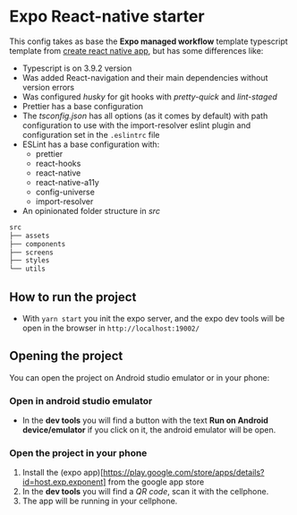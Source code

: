 # Expo React-native starter

This config takes as base the **Expo managed workflow** template typescript template from [create react native app](https://github.com/expo/create-react-native-app), but has some differences like:

* Typescript is on 3.9.2 version
* Was added React-navigation and their main dependencies without version errors
* Was configured *husky* for git hooks with *pretty-quick* and *lint-staged*
* Prettier has a base configuration
* The *tsconfig.json* has all options (as it comes by default) with path configuration to use with the import-resolver eslint plugin and configuration set in the `.eslintrc` file
* ESLint has a base configuration with:
  *  prettier
  *  react-hooks
  *  react-native
  *  react-native-a11y
  *  config-universe
  *  import-resolver
* An opinionated folder structure in *src* 
```bash
src
├── assets
├── components
├── screens
├── styles
└── utils
```

## How to run the project
* With `yarn start` you init the expo server, and the expo dev tools will be open in the browser in `http://localhost:19002/`

## Opening the project
You can open the project on Android studio emulator or in your phone:

### Open in android studio emulator
* In the **dev tools** you will find a button with the text **Run on Android device/emulator** if you click on it, the android emulator will be open.

### Open the project in your phone
1. Install the (expo app)[https://play.google.com/store/apps/details?id=host.exp.exponent] from the google app store
2. In the **dev tools** you will find a *QR code*, scan it with the cellphone.
3. The app will be running in your cellphone.
